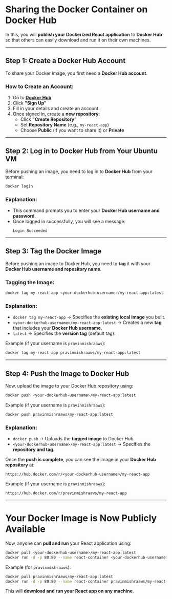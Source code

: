 # **Sharing the Docker Container on Docker Hub**  

In this, you will **publish your Dockerized React application** to **Docker Hub** so that others can easily download and run it on their own machines.  

---

## **Step 1: Create a Docker Hub Account**  

To share your Docker image, you first need a **Docker Hub account**.  

### **How to Create an Account:**  
1. Go to **[Docker Hub](https://hub.docker.com/)**  
2. Click **"Sign Up"**  
3. Fill in your details and create an account.  
4. Once signed in, create a **new repository**:
   - Click **"Create Repository"**  
   - Set **Repository Name** (e.g., `my-react-app`)  
   - Choose **Public** (if you want to share it) or **Private**  

---

## **Step 2: Log in to Docker Hub from Your Ubuntu VM**  

Before pushing an image, you need to log in to **Docker Hub** from your terminal:  

```sh
docker login
```

### **Explanation:**
- This command prompts you to enter your **Docker Hub username and password**.
- Once logged in successfully, you will see a message:  
  ```
  Login Succeeded
  ```

---

## **Step 3: Tag the Docker Image**  

Before pushing an image to Docker Hub, you need to **tag** it with your **Docker Hub username and repository name**.  

### **Tagging the Image:**
```sh
docker tag my-react-app <your-dockerhub-username>/my-react-app:latest
```

### **Explanation:**
- `docker tag my-react-app` → Specifies the **existing local image** you built.  
- `<your-dockerhub-username>/my-react-app:latest` → Creates a new **tag** that includes your **Docker Hub username**.  
- `latest` → Specifies the **version tag** (default tag).  

Example (if your username is `pravinmishraaws`):  
```sh
docker tag my-react-app pravinmishraaws/my-react-app:latest
```

---

## **Step 4: Push the Image to Docker Hub**  

Now, upload the image to your Docker Hub repository using:  

```sh
docker push <your-dockerhub-username>/my-react-app:latest
```

Example (if your username is `pravinmishraaws`):  
```sh
docker push pravinmishraaws/my-react-app:latest
```

### **Explanation:**
- `docker push` → Uploads the **tagged image** to Docker Hub.
- `<your-dockerhub-username>/my-react-app:latest` → Specifies the **repository and tag**.

Once the **push is complete**, you can see the image in your **Docker Hub repository** at:  

```
https://hub.docker.com/r/<your-dockerhub-username>/my-react-app
```

Example (if your username is `pravinmishraaws`):  
```
https://hub.docker.com/r/pravinmishraaws/my-react-app
```

---

# **Your Docker Image is Now Publicly Available**  

Now, anyone can **pull and run** your React application using:  

```sh
docker pull <your-dockerhub-username>/my-react-app:latest
docker run -d -p 80:80 --name react-container <your-dockerhub-username>/my-react-app:latest
```

Example (for `pravinmishraaws`):  
```sh
docker pull pravinmishraaws/my-react-app:latest
docker run -d -p 80:80 --name react-container pravinmishraaws/my-react-app:latest
```

This will **download and run your React app on any machine**.  

